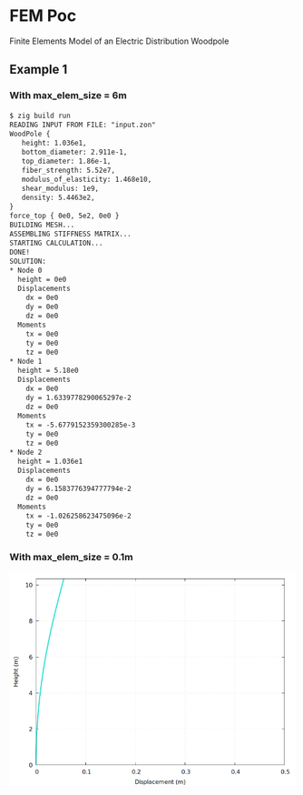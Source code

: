# FEM Poc

Finite Elements Model of an Electric Distribution Woodpole

## Example 1

### With max_elem_size = 6m

```
$ zig build run
READING INPUT FROM FILE: "input.zon"
WoodPole {
   height: 1.036e1,
   bottom_diameter: 2.911e-1,
   top_diameter: 1.86e-1,
   fiber_strength: 5.52e7,
   modulus_of_elasticity: 1.468e10,
   shear_modulus: 1e9,
   density: 5.4463e2,
}
force_top { 0e0, 5e2, 0e0 }
BUILDING MESH...
ASSEMBLING STIFFNESS MATRIX...
STARTING CALCULATION...
DONE!
SOLUTION:
* Node 0
  height = 0e0
  Displacements
    dx = 0e0
    dy = 0e0
    dz = 0e0
  Moments
    tx = 0e0
    ty = 0e0
    tz = 0e0
* Node 1
  height = 5.18e0
  Displacements
    dx = 0e0
    dy = 1.6339778290065297e-2
    dz = 0e0
  Moments
    tx = -5.6779152359300285e-3
    ty = 0e0
    tz = 0e0
* Node 2
  height = 1.036e1
  Displacements
    dx = 0e0
    dy = 6.1583776394777794e-2
    dz = 0e0
  Moments
    tx = -1.026258623475096e-2
    ty = 0e0
    tz = 0e0
```

### With max_elem_size = 0.1m
![Height (m) vs Displacement (m)](examples/ex1_plot.png "Height (m) vs Displacement (m)")
